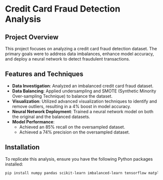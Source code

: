 # Credit Card Fraud Detection Analysis

## Project Overview

This project focuses on analyzing a credit card fraud detection dataset. The primary goals were to address data imbalances, enhance model accuracy, and deploy a neural network to detect fraudulent transactions.

## Features and Techniques

- **Data Investigation**: Analyzed an imbalanced credit card fraud dataset.
- **Data Balancing**: Applied undersampling and SMOTE (Synthetic Minority Over-sampling Technique) to balance the dataset.
- **Visualization**: Utilized advanced visualization techniques to identify and remove outliers, resulting in a 4% boost in model accuracy.
- **Neural Network Deployment**: Trained a neural network model on both the original and the balanced datasets.
- **Model Performance**:
  - Achieved an 85% recall on the oversampled dataset.
  - Achieved a 74% precision on the oversampled dataset.

## Installation

To replicate this analysis, ensure you have the following Python packages installed:

```bash
pip install numpy pandas scikit-learn imbalanced-learn tensorflow matplotlib seaborn

